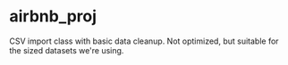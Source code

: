 # airbnb_proj

CSV import class with basic data cleanup. Not optimized, but suitable for the sized datasets we're using.
